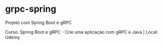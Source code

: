 # grpc-spring
Projeto com Spring Boot e gRPC

Curso: Spring Boot e gRPC - Crie uma aplicação com gRPC e Java | 
Local: Udemy
